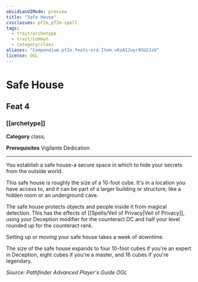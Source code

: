 ```yaml
---
obsidianUIMode: preview
title: "Safe House"
cssclasses: pf2e,pf2e-spell
tags:
  - trait/archetype
  - trait/common
  - category/class
aliases: "Compendium.pf2e.feats-srd.Item.vKzAIJuyr9SU2JzU"
license: OGL
---
```

# Safe House
## Feat 4
### [[archetype]]

**Category** class; 



**Prerequisites** Vigilante Dedication
* * *
You establish a safe house-a secure space in which to hide your secrets from the outside world.

This safe house is roughly the size of a 10-foot cube. It's in a location you have access to, and it can be part of a larger building or structure, like a hidden room or an underground cave.

The safe house protects objects and people inside it from magical detection. This has the effects of [[Spells/Veil of Privacy|Veil of Privacy]], using your Deception modifier for the counteract DC and half your level rounded up for the counteract rank.

Setting up or moving your safe house takes a week of downtime.

The size of the safe house expands to four 10-foot cubes if you're an expert in Deception, eight cubes if you're a master, and 16 cubes if you're legendary.

*Source: Pathfinder Advanced Player's Guide*
*OGL*